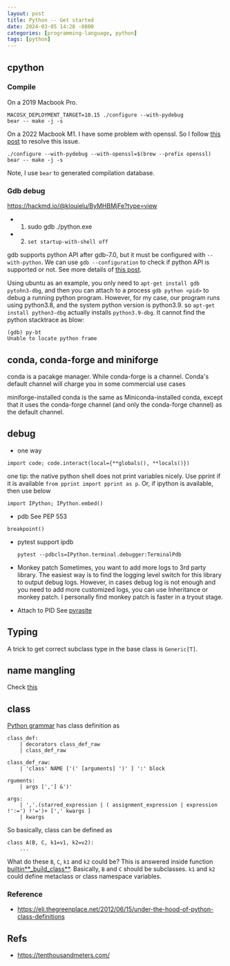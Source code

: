 ```yaml
---
layout: post
title: Python -- Get started
date: 2024-03-05 14:28 -0800
categories: [programming-language, python]
tags: [python]
---
```


## cpython

### Compile

On a 2019 Macbook Pro.

```
MACOSX_DEPLOYMENT_TARGET=10.15 ./configure --with-pydebug
bear -- make -j -s
```

On a 2022 Macbook M1. I have some problem with openssl. So I follow
[this post](https://bugs.python.org/issue40840) to resolve this issue.

```
./configure --with-pydebug --with-openssl=$(brew --prefix openssl)
bear -- make -j -s
```

Note, I use `bear` to generated compilation database.

### Gdb debug

https://hackmd.io/@klouielu/ByMHBMjFe?type=view

- 1. sudo gdb ./python.exe
- 2. `set startup-with-shell off`

gdb supports python API after gdb-7.0, but it must be configured with
`--with-python`. We can use `gdb --configuration` to check if python API is
supported or not. See more details of
[this post](https://sourceware.org/pipermail/gdb/2015-April/045235.html).

Using ubuntu as an example, you only need to `apt-get install gdb pytohn3-dbg`,
and then you can attach to a process `gdb python <pid>` to debug a running
python program. However, for my case, our program runs using python3.8, and the
system python version is python3.9. so `apt-get install python3-dbg` actually
installs `python3.9-dbg`. It cannot find the python stacktrace as blow:

```
(gdb) py-bt
Unable to locate python frame
```

## conda, conda-forge and miniforge

conda is a pacakge manager. While conda-forge is a channel. Conda's default
channel will charge you in some commercial use cases

miniforge-installed conda is the same as Miniconda-installed conda, except that
it uses the conda-forge channel (and only the conda-forge channel) as the
default channel.

## debug

- one way

```
import code; code.interact(local={**globals(), **locals()})
```

one tip: the native python shell does not print variables nicely. Use pprint if
it is available `from pprint import pprint as p`. Or, if ipython is available,
then use below

```
import IPython; IPython.embed()
```

- pdb See PEP 553

```
breakpoint()
```

- pytest support ipdb

  ```
  pytest --pdbcls=IPython.terminal.debugger:TerminalPdb
  ```

- Monkey patch Sometimes, you want to add more logs to 3rd party library. The
  easiest way is to find the logging level switch for this library to output
  debug logs. However, in cases debug log is not enough and you need to add
  more customized logs, you can use Inheritance or monkey patch. I personally
  find monkey patch is faster in a tryout stage.

- Attach to PID See
  [pyrasite](https://pyrasite.readthedocs.io/en/latest/Shell.html)

## Typing

A trick to get correct subclass type in the base class is `Generic[T]`.

## name mangling

Check
[this](https://stackoverflow.com/questions/62599884/werkzeugs-localproxy-local-where-is-it-initialized)

## class

[Python grammar](https://docs.python.org/3/reference/grammar.html) has class
definition as

```
class_def:
    | decorators class_def_raw
    | class_def_raw

class_def_raw:
    | 'class' NAME ['(' [arguments] ')' ] ':' block

rguments:
    | args [','] &')'

args:
    | ','.(starred_expression | ( assignment_expression | expression !':=') !'=')+ [',' kwargs ]
    | kwargs
```

So basically, class can be defined as

```
class A(B, C, k1=v1, k2=v2):
    ...
```

What do these `B`, `C`, `k1` and `k2` could be? This is answered inside
function
[builtin**\_build_class**](https://github.com/python/cpython/blob/f3909b8bc83675b7ab093dbc558e677558d8e718/Python/bltinmodule.c#L91).
Basically, `B` and `C` should be subclasses. `k1` and `k2` could define
metaclass or class namespace variables.

### Reference

- https://eli.thegreenplace.net/2012/06/15/under-the-hood-of-python-class-definitions

## Refs

- https://tenthousandmeters.com/
